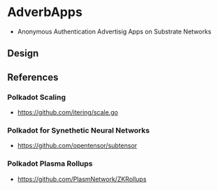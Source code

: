 # AdverbApps
- Anonymous Authentication Advertisig Apps on Substrate Networks

## Design

## References

### Polkadot Scaling 
- https://github.com/itering/scale.go

### Polkadot for Synethetic Neural Networks
- https://github.com/opentensor/subtensor

### Polkadot Plasma Rollups
- https://github.com/PlasmNetwork/ZKRollups
